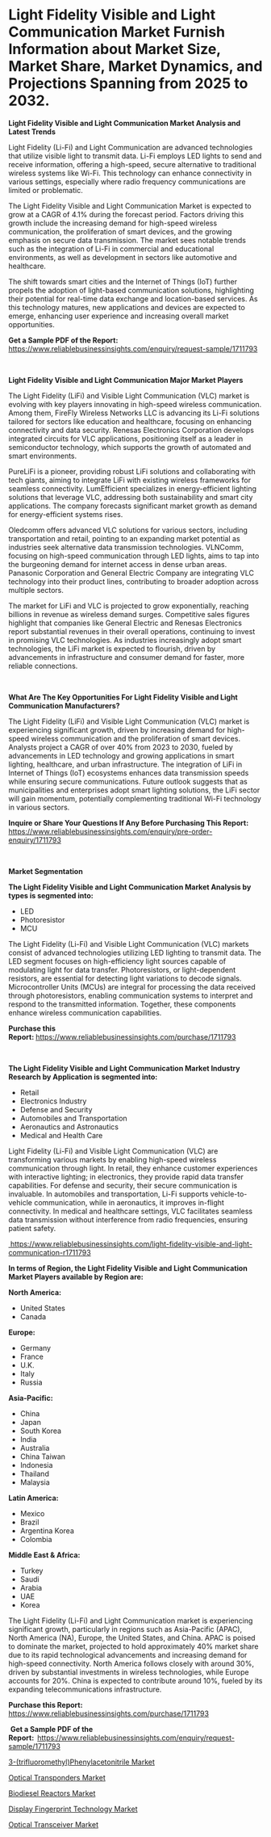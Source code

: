 <p><h1>Light Fidelity Visible and Light Communication Market Furnish Information about Market Size, Market Share, Market Dynamics, and Projections Spanning from 2025 to 2032.</h1></p><p><strong>Light Fidelity Visible and Light Communication Market Analysis and Latest Trends</strong></p>
<p><p>Light Fidelity (Li-Fi) and Light Communication are advanced technologies that utilize visible light to transmit data. Li-Fi employs LED lights to send and receive information, offering a high-speed, secure alternative to traditional wireless systems like Wi-Fi. This technology can enhance connectivity in various settings, especially where radio frequency communications are limited or problematic.</p><p>The Light Fidelity Visible and Light Communication Market is expected to grow at a CAGR of 4.1% during the forecast period. Factors driving this growth include the increasing demand for high-speed wireless communication, the proliferation of smart devices, and the growing emphasis on secure data transmission. The market sees notable trends such as the integration of Li-Fi in commercial and educational environments, as well as development in sectors like automotive and healthcare. </p><p>The shift towards smart cities and the Internet of Things (IoT) further propels the adoption of light-based communication solutions, highlighting their potential for real-time data exchange and location-based services. As this technology matures, new applications and devices are expected to emerge, enhancing user experience and increasing overall market opportunities.</p></p>
<p><strong>Get a Sample PDF of the Report:&nbsp;</strong> <a href="https://www.reliablebusinessinsights.com/enquiry/request-sample/1711793?utm_campaign=96&utm_medium=2&utm_source=Github&utm_content=ia&utm_term=27032025&utm_id=light-fidelity-visible-and-light-communication">https://www.reliablebusinessinsights.com/enquiry/request-sample/1711793</a></p>
<p>&nbsp;</p>
<p><strong>Light Fidelity Visible and Light Communication Major Market Players</strong></p>
<p><p>The Light Fidelity (LiFi) and Visible Light Communication (VLC) market is evolving with key players innovating in high-speed wireless communication. Among them, FireFly Wireless Networks LLC is advancing its Li-Fi solutions tailored for sectors like education and healthcare, focusing on enhancing connectivity and data security. Renesas Electronics Corporation develops integrated circuits for VLC applications, positioning itself as a leader in semiconductor technology, which supports the growth of automated and smart environments.</p><p>PureLiFi is a pioneer, providing robust LiFi solutions and collaborating with tech giants, aiming to integrate LiFi with existing wireless frameworks for seamless connectivity. LumEfficient specializes in energy-efficient lighting solutions that leverage VLC, addressing both sustainability and smart city applications. The company forecasts significant market growth as demand for energy-efficient systems rises.</p><p>Oledcomm offers advanced VLC solutions for various sectors, including transportation and retail, pointing to an expanding market potential as industries seek alternative data transmission technologies. VLNComm, focusing on high-speed communication through LED lights, aims to tap into the burgeoning demand for internet access in dense urban areas. Panasonic Corporation and General Electric Company are integrating VLC technology into their product lines, contributing to broader adoption across multiple sectors.</p><p>The market for LiFi and VLC is projected to grow exponentially, reaching billions in revenue as wireless demand surges. Competitive sales figures highlight that companies like General Electric and Renesas Electronics report substantial revenues in their overall operations, continuing to invest in promising VLC technologies. As industries increasingly adopt smart technologies, the LiFi market is expected to flourish, driven by advancements in infrastructure and consumer demand for faster, more reliable connections.</p></p>
<p>&nbsp;</p>
<p><strong>What Are The Key Opportunities For Light Fidelity Visible and Light Communication Manufacturers?</strong></p>
<p><p>The Light Fidelity (LiFi) and Visible Light Communication (VLC) market is experiencing significant growth, driven by increasing demand for high-speed wireless communication and the proliferation of smart devices. Analysts project a CAGR of over 40% from 2023 to 2030, fueled by advancements in LED technology and growing applications in smart lighting, healthcare, and urban infrastructure. The integration of LiFi in Internet of Things (IoT) ecosystems enhances data transmission speeds while ensuring secure communications. Future outlook suggests that as municipalities and enterprises adopt smart lighting solutions, the LiFi sector will gain momentum, potentially complementing traditional Wi-Fi technology in various sectors.</p></p>
<p><strong>Inquire or Share Your Questions If Any Before Purchasing This Report:</strong> <a href="https://www.reliablebusinessinsights.com/enquiry/pre-order-enquiry/1711793?utm_campaign=96&utm_medium=2&utm_source=Github&utm_content=ia&utm_term=27032025&utm_id=light-fidelity-visible-and-light-communication">https://www.reliablebusinessinsights.com/enquiry/pre-order-enquiry/1711793</a></p>
<p>&nbsp;</p>
<p><strong>Market Segmentation</strong></p>
<p><strong>The Light Fidelity Visible and Light Communication Market Analysis by types is segmented into:</strong></p>
<p><ul><li>LED</li><li>Photoresistor</li><li>MCU</li></ul></p>
<p><p>The Light Fidelity (Li-Fi) and Visible Light Communication (VLC) markets consist of advanced technologies utilizing LED lighting to transmit data. The LED segment focuses on high-efficiency light sources capable of modulating light for data transfer. Photoresistors, or light-dependent resistors, are essential for detecting light variations to decode signals. Microcontroller Units (MCUs) are integral for processing the data received through photoresistors, enabling communication systems to interpret and respond to the transmitted information. Together, these components enhance wireless communication capabilities.</p></p>
<p><strong>Purchase this Report:&nbsp;</strong><a href="https://www.reliablebusinessinsights.com/purchase/1711793?utm_campaign=96&utm_medium=2&utm_source=Github&utm_content=ia&utm_term=27032025&utm_id=light-fidelity-visible-and-light-communication">https://www.reliablebusinessinsights.com/purchase/1711793</a></p>
<p>&nbsp;</p>
<p><strong>The Light Fidelity Visible and Light Communication Market Industry Research by Application is segmented into:</strong></p>
<p><ul><li>Retail</li><li>Electronics Industry</li><li>Defense and Security</li><li>Automobiles and Transportation</li><li>Aeronautics and Astronautics</li><li>Medical and Health Care</li></ul></p>
<p><p>Light Fidelity (Li-Fi) and Visible Light Communication (VLC) are transforming various markets by enabling high-speed wireless communication through light. In retail, they enhance customer experiences with interactive lighting; in electronics, they provide rapid data transfer capabilities. For defense and security, their secure communication is invaluable. In automobiles and transportation, Li-Fi supports vehicle-to-vehicle communication, while in aeronautics, it improves in-flight connectivity. In medical and healthcare settings, VLC facilitates seamless data transmission without interference from radio frequencies, ensuring patient safety.</p></p>
<p><a href="https://www.reliablebusinessinsights.com/light-fidelity-visible-and-light-communication-r1711793?utm_campaign=96&utm_medium=2&utm_source=Github&utm_content=ia&utm_term=27032025&utm_id=light-fidelity-visible-and-light-communication">&nbsp;https://www.reliablebusinessinsights.com/light-fidelity-visible-and-light-communication-r1711793</a></p>
<p><strong>In terms of Region, the Light Fidelity Visible and Light Communication Market Players available by Region are:</strong></p>
<p>
    <p> <strong> North America: </strong>
        <ul>
            <li>United States</li>
            <li>Canada</li>
        </ul>
        </p> 
    <p> <strong> Europe: </strong>
        <ul>
            <li>Germany</li>
            <li>France</li>
            <li>U.K.</li>
            <li>Italy</li>
            <li>Russia</li>
        </ul>
        </p> 
    <p> <strong> Asia-Pacific: </strong>
        <ul>
            <li>China</li>
            <li>Japan</li>
            <li>South Korea</li>
            <li>India</li>
            <li>Australia</li>
            <li>China Taiwan</li>
            <li>Indonesia</li>
            <li>Thailand</li>
            <li>Malaysia</li>
        </ul>
        </p> 
    <p> <strong> Latin America: </strong>
        <ul>
            <li>Mexico</li>
            <li>Brazil</li>
            <li>Argentina Korea</li>
            <li>Colombia</li>
        </ul>
        </p> 
    <p> <strong> Middle East & Africa: </strong>
        <ul>
            <li>Turkey</li>
            <li>Saudi</li>
            <li>Arabia</li>
            <li>UAE</li>
            <li>Korea</li>
        </ul>
    </p>
    </p>
<p><p>The Light Fidelity (Li-Fi) and Light Communication market is experiencing significant growth, particularly in regions such as Asia-Pacific (APAC), North America (NA), Europe, the United States, and China. APAC is poised to dominate the market, projected to hold approximately 40% market share due to its rapid technological advancements and increasing demand for high-speed connectivity. North America follows closely with around 30%, driven by substantial investments in wireless technologies, while Europe accounts for 20%. China is expected to contribute around 10%, fueled by its expanding telecommunications infrastructure.</p></p>
<p><strong>Purchase this Report: </strong><a href="https://www.reliablebusinessinsights.com/purchase/1711793?utm_campaign=96&utm_medium=2&utm_source=Github&utm_content=ia&utm_term=27032025&utm_id=light-fidelity-visible-and-light-communication">https://www.reliablebusinessinsights.com/purchase/1711793</a></p>
<p>&nbsp;<strong>Get a Sample PDF of the Report:&nbsp;&nbsp;</strong><a href="https://www.reliablebusinessinsights.com/enquiry/request-sample/1711793?utm_campaign=96&utm_medium=2&utm_source=Github&utm_content=ia&utm_term=27032025&utm_id=light-fidelity-visible-and-light-communication">https://www.reliablebusinessinsights.com/enquiry/request-sample/1711793</a></p>
<p><strong></strong></p>
<p><p><a href="https://github.com/brabolyrah3h/Market-Research-Report-List-1/blob/main/3-trifluoromethylphenylacetonitrile-market.md?utm_campaign=96&utm_medium=2&utm_source=Github&utm_content=ia&utm_term=27032025&utm_id=light-fidelity-visible-and-light-communication">3-(trifluoromethyl)Phenylacetonitrile Market</a></p><p><a href="https://github.com/avirsuckra/Market-Research-Report-List-1/blob/main/optical-transponders-market.md?utm_campaign=96&utm_medium=2&utm_source=Github&utm_content=ia&utm_term=27032025&utm_id=light-fidelity-visible-and-light-communication">Optical Transponders Market</a></p><p><a href="https://github.com/timayuethem/Market-Research-Report-List-1/blob/main/biodiesel-reactors-market.md?utm_campaign=96&utm_medium=2&utm_source=Github&utm_content=ia&utm_term=27032025&utm_id=light-fidelity-visible-and-light-communication">Biodiesel Reactors Market</a></p><p><a href="https://github.com/sekohlorik/Market-Research-Report-List-1/blob/main/display-fingerprint-technology-market.md?utm_campaign=96&utm_medium=2&utm_source=Github&utm_content=ia&utm_term=27032025&utm_id=light-fidelity-visible-and-light-communication">Display Fingerprint Technology Market</a></p><p><a href="https://github.com/nicoytabiz7/Market-Research-Report-List-1/blob/main/optical-transceiver-market.md?utm_campaign=96&utm_medium=2&utm_source=Github&utm_content=ia&utm_term=27032025&utm_id=light-fidelity-visible-and-light-communication">Optical Transceiver Market</a></p></p>